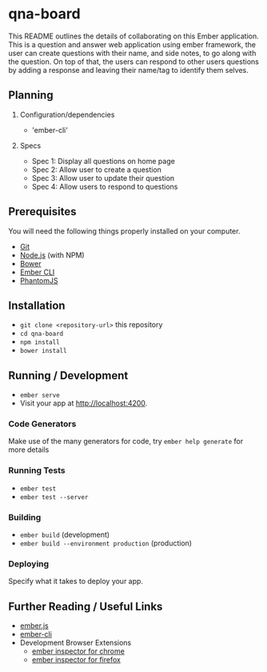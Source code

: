 # qna-board

This README outlines the details of collaborating on this Ember application.
This is a question and answer web application using ember framework, the user can create questions with their name, and side notes, to go along with the question. On top of that, the users can respond to other users questions by adding a response and leaving their name/tag to identify them selves.

## Planning

1. Configuration/dependencies
    * 'ember-cli'

2. Specs
    * Spec 1: Display all questions on home page
    * Spec 2: Allow user to create a question
    * Spec 3: Allow user to update their question
    * Spec 4: Allow users to respond to questions

## Prerequisites

You will need the following things properly installed on your computer.

* [Git](https://git-scm.com/)
* [Node.js](https://nodejs.org/) (with NPM)
* [Bower](https://bower.io/)
* [Ember CLI](https://ember-cli.com/)
* [PhantomJS](http://phantomjs.org/)

## Installation

* `git clone <repository-url>` this repository
* `cd qna-board`
* `npm install`
* `bower install`

## Running / Development

* `ember serve`
* Visit your app at [http://localhost:4200](http://localhost:4200).

### Code Generators

Make use of the many generators for code, try `ember help generate` for more details

### Running Tests

* `ember test`
* `ember test --server`

### Building

* `ember build` (development)
* `ember build --environment production` (production)

### Deploying

Specify what it takes to deploy your app.

## Further Reading / Useful Links

* [ember.js](http://emberjs.com/)
* [ember-cli](https://ember-cli.com/)
* Development Browser Extensions
  * [ember inspector for chrome](https://chrome.google.com/webstore/detail/ember-inspector/bmdblncegkenkacieihfhpjfppoconhi)
  * [ember inspector for firefox](https://addons.mozilla.org/en-US/firefox/addon/ember-inspector/)
